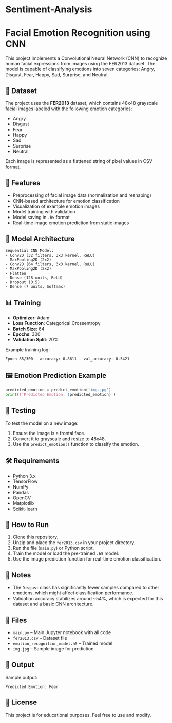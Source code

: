 # Sentiment-Analysis
# Facial Emotion Recognition using CNN

This project implements a Convolutional Neural Network (CNN) to recognize human facial expressions from images using the FER2013 dataset. The model is capable of classifying emotions into seven categories: Angry, Disgust, Fear, Happy, Sad, Surprise, and Neutral.

## 📁 Dataset

The project uses the **FER2013** dataset, which contains 48x48 grayscale facial images labeled with the following emotion categories:

* Angry
* Disgust
* Fear
* Happy
* Sad
* Surprise
* Neutral

Each image is represented as a flattened string of pixel values in CSV format.

## 🚀 Features

* Preprocessing of facial image data (normalization and reshaping)
* CNN-based architecture for emotion classification
* Visualization of example emotion images
* Model training with validation
* Model saving in `.h5` format
* Real-time image emotion prediction from static images

## 🧠 Model Architecture

```
Sequential CNN Model:
- Conv2D (32 filters, 3x3 kernel, ReLU)
- MaxPooling2D (2x2)
- Conv2D (64 filters, 3x3 kernel, ReLU)
- MaxPooling2D (2x2)
- Flatten
- Dense (128 units, ReLU)
- Dropout (0.5)
- Dense (7 units, Softmax)
```

## 📊 Training

* **Optimizer**: Adam
* **Loss Function**: Categorical Crossentropy
* **Batch Size**: 64
* **Epochs**: 300
* **Validation Split**: 20%

Example training log:

```
Epoch 85/300 - accuracy: 0.8611 - val_accuracy: 0.5421
```

## 🖼️ Emotion Prediction Example

```python
predicted_emotion = predict_emotion('img.jpg')
print(f'Predicted Emotion: {predicted_emotion}')
```

## 🧪 Testing

To test the model on a new image:

1. Ensure the image is a frontal face.
2. Convert it to grayscale and resize to 48x48.
3. Use the `predict_emotion()` function to classify the emotion.

## 🛠 Requirements

* Python 3.x
* TensorFlow
* NumPy
* Pandas
* OpenCV
* Matplotlib
* Scikit-learn

## 🧹 How to Run

1. Clone this repository.
2. Unzip and place the `fer2013.csv` in your project directory.
3. Run the file (`main.py`) or Python script.
4. Train the model or load the pre-trained `.h5` model.
5. Use the image prediction function for real-time emotion classification.

## 📌 Notes

* The `Disgust` class has significantly fewer samples compared to other emotions, which might affect classification performance.
* Validation accuracy stabilizes around \~54%, which is expected for this dataset and a basic CNN architecture.

## 📂 Files

* `main.py` – Main Jupyter notebook with all code
* `fer2013.csv` – Dataset file
* `emotion_recognition_model.h5` – Trained model
* `img.jpg` – Sample image for prediction

## 📸 Output

Sample output:

```
Predicted Emotion: Fear
```

## 📄 License

This project is for educational purposes. Feel free to use and modify.
